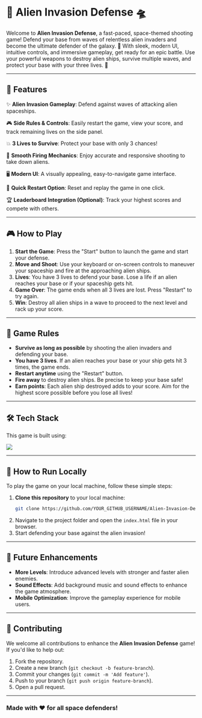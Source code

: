 # 🚀 **Alien Invasion Defense** 🛸

Welcome to **Alien Invasion Defense**, a fast-paced, space-themed shooting game! Defend your base from waves of relentless alien invaders and become the ultimate defender of the galaxy. 🌌 With sleek, modern UI, intuitive controls, and immersive gameplay, get ready for an epic battle. Use your powerful weapons to destroy alien ships, survive multiple waves, and protect your base with your three lives. 👾

---

## 🌟 **Features**

✨ **Alien Invasion Gameplay**: Defend against waves of attacking alien spaceships.
  
🎮 **Side Rules & Controls**: Easily restart the game, view your score, and track remaining lives on the side panel.

💥 **3 Lives to Survive**: Protect your base with only 3 chances!

🚀 **Smooth Firing Mechanics**: Enjoy accurate and responsive shooting to take down aliens.

🖥️ **Modern UI**: A visually appealing, easy-to-navigate game interface.

🔄 **Quick Restart Option**: Reset and replay the game in one click.

🏆 **Leaderboard Integration (Optional)**: Track your highest scores and compete with others.

---

## 🎮 **How to Play**

1. **Start the Game**: Press the "Start" button to launch the game and start your defense.
2. **Move and Shoot**: Use your keyboard or on-screen controls to maneuver your spaceship and fire at the approaching alien ships.
3. **Lives**: You have 3 lives to defend your base. Lose a life if an alien reaches your base or if your spaceship gets hit.
4. **Game Over**: The game ends when all 3 lives are lost. Press "Restart" to try again.
5. **Win**: Destroy all alien ships in a wave to proceed to the next level and rack up your score.

---

## 📜 **Game Rules**

- **Survive as long as possible** by shooting the alien invaders and defending your base.
- **You have 3 lives**. If an alien reaches your base or your ship gets hit 3 times, the game ends.
- **Restart anytime** using the "Restart" button.
- **Fire away** to destroy alien ships. Be precise to keep your base safe!
- **Earn points**: Each alien ship destroyed adds to your score. Aim for the highest score possible before you lose all lives!

---

## 🛠️ **Tech Stack**

This game is built using:

<a href="https://skillicons.dev">
    <img margin="8px" src="https://skillicons.dev/icons?i=html,css,js" />
</a>

---

## 🚀 **How to Run Locally**

To play the game on your local machine, follow these simple steps:

1. **Clone this repository** to your local machine:
   ```bash
   git clone https://github.com/YOUR_GITHUB_USERNAME/Alien-Invasion-Defense.git

2. Navigate to the project folder and open the `index.html` file in your browser.
3. Start defending your base against the alien invasion!

---

## 🔮 Future Enhancements

- **More Levels**: Introduce advanced levels with stronger and faster alien enemies.
- **Sound Effects**: Add background music and sound effects to enhance the game atmosphere.
- **Mobile Optimization**: Improve the gameplay experience for mobile users.

---

## 🤝 Contributing

We welcome all contributions to enhance the **Alien Invasion Defense** game! If you'd like to help out:

1. Fork the repository.
2. Create a new branch (`git checkout -b feature-branch`).
3. Commit your changes (`git commit -m 'Add feature'`).
4. Push to your branch (`git push origin feature-branch`).
5. Open a pull request.

---

### Made with ❤️ for all space defenders!

